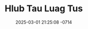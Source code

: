 ---
layout: movie-video-data
date: 2025-03-01 21:25:08 -0714
categories: movie

# Site Attributes
title: "Hlub Tau Luag Tus"
permalink: "/movie/Hlub_Tau_Luag_Tus"

# Movie Attributes
synopsis: "Hlub tau luag tus yog ib zaj movie funny thiab sib hlub ua txog yus mus yuav tau luag tus hluas nkauj los ua yus tus poj niam luag tsis muab luag lub siab tag nrho rau yus sawv daws soj qab saib seb lawv lub neej yuav mus xau li cas. "
producer: "Koob Hmoov Entertainment "
director: ""
writer: ""
video_link: "https://youtu.be/DsI9xbMZkfM?si=QgF8DTolr7tVPpq6"
genre: "Romance"
year: ""
release_type: "DVD"
storage: "Center for Hmong Studies"
thumbnail: "/assets/images/movie_thumbnails/Hlub Tau Luag Tus.jpeg"
publishing_company: "Koob Hmoov Entertainment "

# Sequels + Parts
base_movie: ""
total_parts: 
sequel: ""

# Movie Cast
cast:
- name: "Xab Thoj"
- name: "Yeeb Sua"
- name: "Paj"
- name: " Npauj"
- name: "Meej"
---